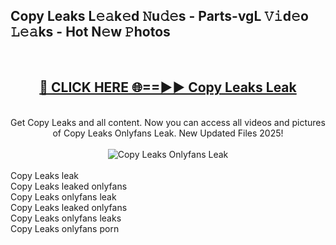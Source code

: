 <h2>Copy Leaks L𝚎𝚊k𝚎d 𝙽u𝚍𝚎s - Parts-vgL 𝚅𝚒d𝚎o 𝙻𝚎𝚊ks - Hot N𝚎w 𝙿hotos </h2>
<br>
<div align="center">
<h2><a href="https://213.232.235.80/live/video.php?q=copy-leaks" rel="nofollow">🔴 CLICK HERE 🌐==►► Copy Leaks Leak</a></h2>
<br>
Get Copy Leaks and all content. Now you can access all videos and pictures of Copy Leaks Onlyfans Leak. New Updated Files 2025!
<br>
<br>
<a href="https://213.232.235.80/live/video.php?q=copy-leaks" rel="nofollow" data-target="animated-image.originalLink"><img src="https://i.imgur.com/1EjSzPs.png" alt="Copy Leaks Onlyfans Leak" style="max-width: 100%; display: inline-block;" data-target="animated-image.originalImage"></a>
</div>
<br>
Copy Leaks leak<br>
Copy Leaks leaked onlyfans<br>
Copy Leaks onlyfans leak<br>
Copy Leaks leaked onlyfans<br>
Copy Leaks onlyfans leaks<br>
Copy Leaks onlyfans porn
